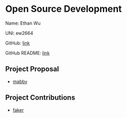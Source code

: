 # Open Source Development

Name: Ethan Wu

UNI: ew2664

GitHub: [link](https://github.com/ew2664)

GitHub README: [link](https://github.com/ew2664/ew2664/blob/main/README.md)

## Project Proposal

- [mabby](./projects/python/mabby.md)

## Project Contributions

- [faker](./projects/python/faker.md)
<!--
|                            Repo                            | Description                                                                                                        |
| :--------------------------------------------------------: | ------------------------------------------------------------------------------------------------------------------ |
|          [faker](https://github.com/joke2k/faker)          | Faker is a Python package that generates fake data for you.                                                        |
| [django-environ](https://github.com/joke2k/django-environ) | Django-environ allows you to utilize 12factor inspired environment variables to configure your Django application. |
|   [matplotlib](https://github.com/matplotlib/matplotlib)   | matplotlib: plotting with Python                                                                                   |
|       [pytest](https://github.com/pytest-dev/pytest)       | The pytest framework makes it easy to write small tests, yet scales to support complex functional testing          |
|      [cleanlab](https://github.com/cleanlab/cleanlab)      | The standard data-centric AI package for data quality and machine learning with messy, real-world data and labels. | -->
